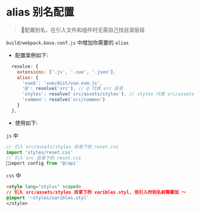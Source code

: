 # alias 别名配置

> 配置别名，在引入文件和组件时无需自己找目录层级

`build/webpack.base.conf.js` 中增加你需要的 `alias`

- 配置案例如下:

```js
  resolve: {
    extensions: ['.js', '.vue', '.json'],
    alias: {
      'vue$': 'vue/dist/vue.esm.js',
      '@': resolve('src'), // @ 代表 src 目录
      'styles': resolve('src/assets/styles'), // styles 代表 src/assets/styles 目录
      'common': resolve('src/common')
    }
  },
```

- 使用如下:

`js` 中

```js
// 引入 src/assets/styles 目录下的 reset.css
import 'styles/reset.css'
// 引入 src 目录下的 reset.css
import config from '@/api'
```

`css` 中

```html
<style lang="stylus" scoped>
// 引入 src/assets/styles 目录下的 varibles.styl, 但引入时别名前需要加 ～
@import '~styles/varibles.styl'
</style>
```